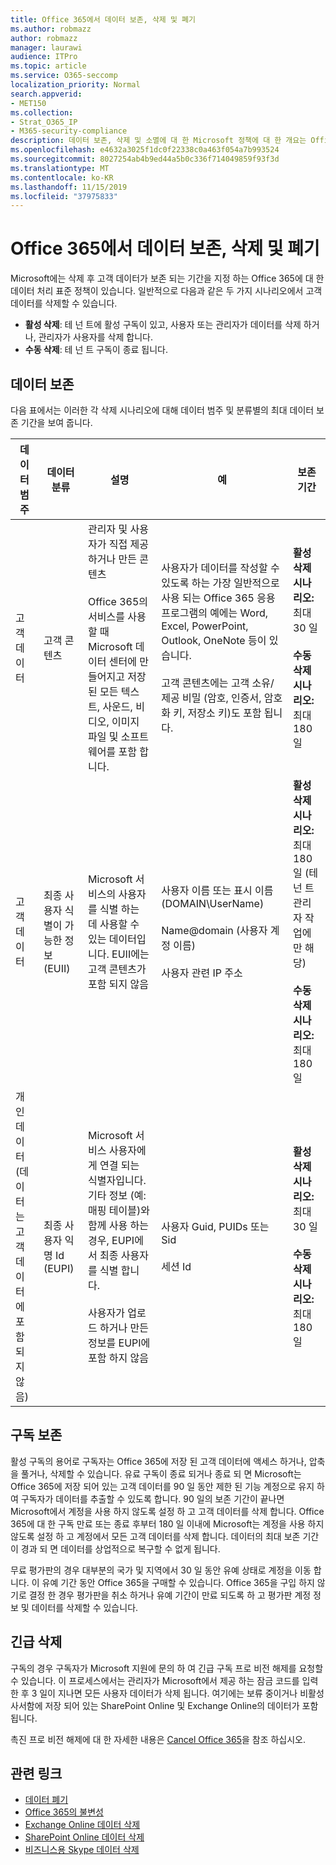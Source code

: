 ```yaml
---
title: Office 365에서 데이터 보존, 삭제 및 폐기
ms.author: robmazz
author: robmazz
manager: laurawi
audience: ITPro
ms.topic: article
ms.service: O365-seccomp
localization_priority: Normal
search.appverid:
- MET150
ms.collection:
- Strat_O365_IP
- M365-security-compliance
description: 데이터 보존, 삭제 및 소멸에 대 한 Microsoft 정책에 대 한 개요는 Office 365에 설명 되어 있습니다.
ms.openlocfilehash: e4632a3025f1dc0f22338c0a463f054a7b993524
ms.sourcegitcommit: 8027254ab4b9ed44a5b0c336f714049859f93f3d
ms.translationtype: MT
ms.contentlocale: ko-KR
ms.lasthandoff: 11/15/2019
ms.locfileid: "37975833"
---
```

# <a name="data-retention-deletion-and-destruction-in-office-365"></a>Office 365에서 데이터 보존, 삭제 및 폐기

Microsoft에는 삭제 후 고객 데이터가 보존 되는 기간을 지정 하는 Office 365에 대 한 데이터 처리 표준 정책이 있습니다. 일반적으로 다음과 같은 두 가지 시나리오에서 고객 데이터를 삭제할 수 있습니다.

- **활성 삭제**: 테 넌 트에 활성 구독이 있고, 사용자 또는 관리자가 데이터를 삭제 하거나, 관리자가 사용자를 삭제 합니다.
- **수동 삭제**: 테 넌 트 구독이 종료 됩니다.

## <a name="data-retention"></a>데이터 보존

다음 표에서는 이러한 각 삭제 시나리오에 대해 데이터 범주 및 분류별의 최대 데이터 보존 기간을 보여 줍니다.

| 데이터 범주 | 데이터 분류 | 설명 | 예 | 보존 기간 |
|-----------------|-----------------|-----------------|----------------------------------|-------------------------------|
| 고객 데이터 | 고객 콘텐츠| 관리자 및 사용자가 직접 제공 하거나 만든 콘텐츠 <br><br> Office 365의 서비스를 사용할 때 Microsoft 데이터 센터에 만들어지고 저장 된 모든 텍스트, 사운드, 비디오, 이미지 파일 및 소프트웨어를 포함 합니다. | 사용자가 데이터를 작성할 수 있도록 하는 가장 일반적으로 사용 되는 Office 365 응용 프로그램의 예에는 Word, Excel, PowerPoint, Outlook, OneNote 등이 있습니다. <br><br> 고객 콘텐츠에는 고객 소유/제공 비밀 (암호, 인증서, 암호화 키, 저장소 키)도 포함 됩니다. | **활성 삭제 시나리오:** 최대 30 일 <br><br> **수동 삭제 시나리오:** 최대 180 일 |
| 고객 데이터 | 최종 사용자 식별이 가능한 정보 (EUII) | Microsoft 서비스의 사용자를 식별 하는 데 사용할 수 있는 데이터입니다. EUII에는 고객 콘텐츠가 포함 되지 않음 | 사용자 이름 또는 표시 이름 (DOMAIN\UserName) <br><br> Name@domain (사용자 계정 이름) <br><br>  사용자 관련 IP 주소 | **활성 삭제 시나리오:** 최대 180 일 (테 넌 트 관리자 작업에만 해당) <br><br> **수동 삭제 시나리오:** 최대 180 일 |
| 개인 데이터 <br> (데이터는 고객 데이터에 포함 되지 않음) | 최종 사용자 익명 Id (EUPI) | Microsoft 서비스 사용자에 게 연결 되는 식별자입니다. 기타 정보 (예: 매핑 테이블)와 함께 사용 하는 경우, EUPI에서 최종 사용자를 식별 합니다. <br><br> 사용자가 업로드 하거나 만든 정보를 EUPI에 포함 하지 않음 | 사용자 Guid, PUIDs 또는 Sid <br><br> 세션 Id | **활성 삭제 시나리오:** 최대 30 일 <br><br> **수동 삭제 시나리오:** 최대 180 일 |

## <a name="subscription-retention"></a>구독 보존

활성 구독의 용어로 구독자는 Office 365에 저장 된 고객 데이터에 액세스 하거나, 압축을 풀거나, 삭제할 수 있습니다. 유료 구독이 종료 되거나 종료 되 면 Microsoft는 Office 365에 저장 되어 있는 고객 데이터를 90 일 동안 제한 된 기능 계정으로 유지 하 여 구독자가 데이터를 추출할 수 있도록 합니다. 90 일의 보존 기간이 끝나면 Microsoft에서 계정을 사용 하지 않도록 설정 하 고 고객 데이터를 삭제 합니다. Office 365에 대 한 구독 만료 또는 종료 후부터 180 일 이내에 Microsoft는 계정을 사용 하지 않도록 설정 하 고 계정에서 모든 고객 데이터를 삭제 합니다. 데이터의 최대 보존 기간이 경과 되 면 데이터를 상업적으로 복구할 수 없게 됩니다.

무료 평가판의 경우 대부분의 국가 및 지역에서 30 일 동안 유예 상태로 계정을 이동 합니다. 이 유예 기간 동안 Office 365을 구매할 수 있습니다. Office 365을 구입 하지 않기로 결정 한 경우 평가판을 취소 하거나 유예 기간이 만료 되도록 하 고 평가판 계정 정보 및 데이터를 삭제할 수 있습니다.

## <a name="expedited-deletion"></a>긴급 삭제

구독의 경우 구독자가 Microsoft 지원에 문의 하 여 긴급 구독 프로 비전 해제를 요청할 수 있습니다. 이 프로세스에서는 관리자가 Microsoft에서 제공 하는 잠금 코드를 입력 한 후 3 일이 지나면 모든 사용자 데이터가 삭제 됩니다. 여기에는 보류 중이거나 비활성 사서함에 저장 되어 있는 SharePoint Online 및 Exchange Online의 데이터가 포함 됩니다.

촉진 프로 비전 해제에 대 한 자세한 내용은 [Cancel Office 365](https://support.office.com/article/Cancel-Office-365-for-business-b1bc0bef-4608-4601-813a-cdd9f746709a)을 참조 하십시오.

## <a name="related-links"></a>관련 링크

- [데이터 폐기](office-365-data-destruction.md)
- [Office 365의 불변성](office-365-data-immutability.md)
- [Exchange Online 데이터 삭제](office-365-exchange-online-data-deletion.md)
- [SharePoint Online 데이터 삭제](office-365-sharepoint-online-data-deletion.md)
- [비즈니스용 Skype 데이터 삭제](office-365-skype-data-deletion.md)